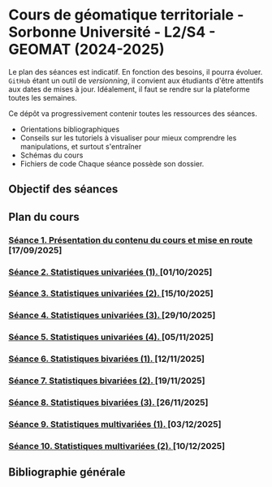 # Cours de géomatique territoriale - Sorbonne Université - L2/S4 - GEOMAT (2024-2025)

Le plan des séances est indicatif. En fonction des besoins, il pourra évoluer. `GitHub` étant un outil de *versionning*, il convient aux étudiants d'être attentifs aux dates de mises à jour. Idéalement, il faut se rendre sur la plateforme toutes les semaines.

Ce dépôt va progressivement contenir toutes les ressources des séances.
- Orientations bibliographiques
- Conseils sur les tutoriels à visualiser pour mieux comprendre les manipulations, et surtout s'entraîner
- Schémas du cours
- Fichiers de code
Chaque séance possède son dossier.

## Objectif des séances

## Plan du cours

### [Séance 1. Présentation du contenu du cours et mise en route](./Seance-01/Seance-1.md) [17/09/2025]

### [Séance 2. Statistiques univariées (1). ](./Seance-02/Seance-2.md) [01/10/2025]

### [Séance 3. Statistiques univariées (2). ](./Seance-03/Seance-03.md) [15/10/2025]

### [Séance 4. Statistiques univariées (3). ](./Seance-04/Seance-4.md) [29/10/2025]

### [Séance 5. Statistiques univariées (4). ](./Seance-05/Seance-5.md) [05/11/2025]

### [Séance 6. Statistiques bivariées (1). ](./Seance-06/Seance-6.md) [12/11/2025]

### [Séance 7. Statistiques bivariées (2). ](./Seance-07/Seance-7.md) [19/11/2025]

### [Séance 8. Statistiques bivariées (3). ](./Seance-08/Seance-8.md) [26/11/2025]

### [Séance 9. Statistiques multivariées (1). ](./Seance-09/Seance-9.md) [03/12/2025]

### [Séance 10. Statistiques multivariées (2). ](./Seance-10/Seance-10.md) [10/12/2025]

## Bibliographie générale
